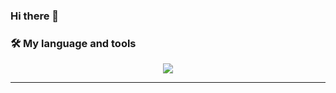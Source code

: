 ### Hi there 👋
### 🛠️ My language and tools 

<p align="center">
  <a href="https://skillicons.dev">
    <img src="https://skillicons.dev/icons?i=git,c,cpp,cs,py,html,css,js,ts,postgresql,mysql,mongodb,react,nodejs,nestjs,go,express" />
  </a>
</p>

***

<!--
**ppondeu/ppondeu** is a ✨ _special_ ✨ repository because its `README.md` (this file) appears on your GitHub profile.

Here are some ideas to get you started:

- 🔭 I’m currently working on ...
- 🌱 I’m currently learning ...
- 👯 I’m looking to collaborate on ...
- 🤔 I’m looking for help with ...
- 💬 Ask me about ...
- 📫 How to reach me: ...
- 😄 Pronouns: ...
- ⚡ Fun fact: ...
-->
